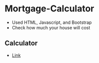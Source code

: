 # Mortgage-Calculator
- Used HTML, Javascript, and Bootstrap
- Check how much your house will cost

## Calculator
- [Link](https://justin-h-flo.github.io/Mortgage-Calculator/)
